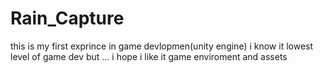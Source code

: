 # Rain_Capture
this is my first exprince in game devlopmen(unity engine)
i know it lowest level of game dev but ... 
i hope i like it game enviroment and assets 
 
